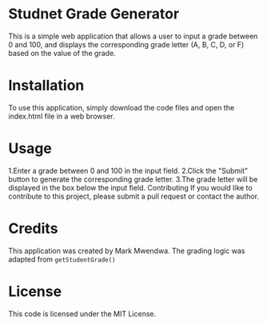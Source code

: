 # Studnet Grade Generator
This is a simple web application that allows a user to input a grade between 0 and 100, and displays the corresponding grade letter (A, B, C, D, or F) based on the value of the grade.

# Installation
To use this application, simply download the code files and open the index.html file in a web browser.

# Usage
1.Enter a grade between 0 and 100 in the input field.
2.Click the "Submit" button to generate the corresponding grade letter.
3.The grade letter will be displayed in the box below the input field.
Contributing
If you would like to contribute to this project, please submit a pull request or contact the author.

# Credits
This application was created by Mark Mwendwa. The grading logic was adapted from `getStudentGrade()`

# License
This code is licensed under the MIT License.




